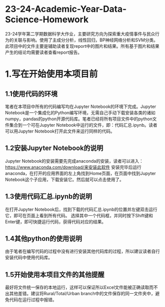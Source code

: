 # 23-24-Academic-Year-Data-Science-Homework
23-24学年第二学期数据科学大作业，主要研究方向为探索重大疫情事件与民众行为的关联与影响。使用了主成分分析，线性回归，BP神经网络分析和SVM分类。此项目中的文件主要是辅助读者复现report中的图片和结果。所有基于图片和结果产生的结论均需要读者查看report报告。
# 1.写在开始使用本项目前
## 1.1使用代码的环境
笔者在本项目中所有的代码编写均在Jupyter Notebook的环境下完成。Jupyter Notebook是一个集成化的Python编写环境，无需自己手动下载安装各类的诸如numpy，pandas的python开源代码库。笔者已经将所有项目文件中的python文件集合到一个可在Jupyter Notebook中运行的文件，即：代码汇总.ipynb。读者可以用Jupyter Notebook打开此文件来运行同样的代码。
## 1.2安装Jupyter Notebook的说明
Jupyter Notebook的安装需要先完成anaconda的安装，读者可以进入：https://www.anaconda.com/download/来安装此软件
安装完毕后运行anaconda，在打开的应用界面的左上角找到Home页面，在页面中找到Jupyter Notebook这个子应用，下载安装它。然后就可以点击使用了。
## 1.3使用代码汇总.ipynb的说明
在打开Jupyter Notebook后，找到下载的代码汇总.ipynb的位置并左键双击运行它，即可在页面上看到所有代码。
选择其中一个代码框，并同时按下Shift键和Enter键，即可快捷运行代码，获得代码对应的结果。
## 1.4其他python的使用说明
由于笔者在编写代码的过程中没有进行安装其他代码库的过程，所以建议读者自行安装代码中使用代码库。
## 1.5开始使用本项目文件的其他提醒
最好将文件统一保存的本地运行，这样可以保证所以Excel文件能被正确读取而不出其他差错。建议将Rural/Total/Urban branch中的文件保存的同一文件夹中，避免代码在运行过程中报错。
